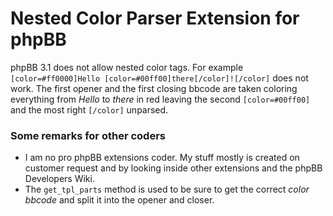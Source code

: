 # Nested Color Parser Extension for phpBB
phpBB 3.1 does not allow nested color tags. For example `[color=#ff0000]Hello [color=#00ff00]there[/color]![/color]` does not work. The first opener and the first closing bbcode are taken coloring everything from *Hello* to *there* in red leaving the second `[color=#00ff00]` and the most right `[/color]` unparsed.


### Some remarks for other coders
* I am no pro phpBB extensions coder. My stuff mostly is created on customer request and by looking inside other extensions and the phpBB Developers Wiki.
* The `get_tpl_parts` method is used to be sure to get the correct *color bbcode*  and split it into the opener and closer.